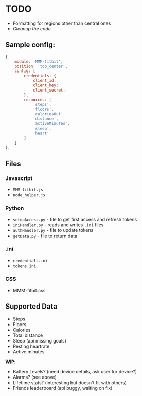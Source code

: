 TODO
==
* Formatting for regions other than central ones
* _Cleanup the code_

## Sample config:
````javascript
{
	module: 'MMM-fitbit',
	position: 'top_center',
	config: [
		credentials: {
			client_id:
			client_key:
			client_secret:
		},
		resources: [
			'steps',
			'floors',
			'caloriesOut',
			'distance',
			'activeMinutes',
			'sleep',
			'heart'
		]
	]
},
````

Files
--
### Javascript
* `MMM-fitbit.js`
* `node_helper.js`

### Python
* `setupAccess.py` - file to get first access and refresh tokens
* `iniHandler.py` - reads and writes `.ini` files
* `authHandler.py` - file to update tokens
* `getData.py` - file to return data

### .ini
* `credentials.ini`
* `tokens.ini`

### CSS
* MMM-fitbit.css

Supported Data
--
* Steps
* Floors
* Calories
* Total distance
* Sleep (api missing goals)
* Resting heartrate
* Active minutes

**WIP**:
* Battery Levels? (need device details, ask user for device?)
* Alarms? (see above)
* Lifetime stats? (interesting but doesn't fit with others)
* Friends leaderboard (api buggy, waiting on fix)
